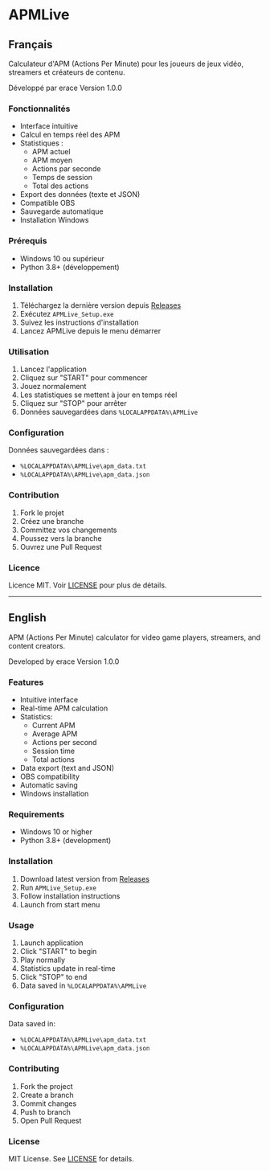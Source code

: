 # APMLive

## Français

Calculateur d'APM (Actions Per Minute) pour les joueurs de jeux vidéo, streamers et créateurs de contenu.

Développé par erace
Version 1.0.0

### Fonctionnalités

- Interface intuitive
- Calcul en temps réel des APM
- Statistiques :
  - APM actuel
  - APM moyen
  - Actions par seconde
  - Temps de session
  - Total des actions
- Export des données (texte et JSON)
- Compatible OBS
- Sauvegarde automatique
- Installation Windows

### Prérequis

- Windows 10 ou supérieur
- Python 3.8+ (développement)

### Installation

1. Téléchargez la dernière version depuis [Releases](https://github.com/eraceo/apmlive/releases)
2. Exécutez `APMLive_Setup.exe`
3. Suivez les instructions d'installation
4. Lancez APMLive depuis le menu démarrer

### Utilisation

1. Lancez l'application
2. Cliquez sur "START" pour commencer
3. Jouez normalement
4. Les statistiques se mettent à jour en temps réel
5. Cliquez sur "STOP" pour arrêter
6. Données sauvegardées dans `%LOCALAPPDATA%\APMLive`

### Configuration

Données sauvegardées dans :
- `%LOCALAPPDATA%\APMLive\apm_data.txt`
- `%LOCALAPPDATA%\APMLive\apm_data.json`

### Contribution

1. Fork le projet
2. Créez une branche
3. Committez vos changements
4. Poussez vers la branche
5. Ouvrez une Pull Request

### Licence

Licence MIT. Voir [LICENSE](LICENSE) pour plus de détails.

---

## English

APM (Actions Per Minute) calculator for video game players, streamers, and content creators.

Developed by erace
Version 1.0.0

### Features

- Intuitive interface
- Real-time APM calculation
- Statistics:
  - Current APM
  - Average APM
  - Actions per second
  - Session time
  - Total actions
- Data export (text and JSON)
- OBS compatibility
- Automatic saving
- Windows installation

### Requirements

- Windows 10 or higher
- Python 3.8+ (development)

### Installation

1. Download latest version from [Releases](https://github.com/votre-username/apmlive/releases)
2. Run `APMLive_Setup.exe`
3. Follow installation instructions
4. Launch from start menu

### Usage

1. Launch application
2. Click "START" to begin
3. Play normally
4. Statistics update in real-time
5. Click "STOP" to end
6. Data saved in `%LOCALAPPDATA%\APMLive`

### Configuration

Data saved in:
- `%LOCALAPPDATA%\APMLive\apm_data.txt`
- `%LOCALAPPDATA%\APMLive\apm_data.json`

### Contributing

1. Fork the project
2. Create a branch
3. Commit changes
4. Push to branch
5. Open Pull Request

### License

MIT License. See [LICENSE](LICENSE) for details. 